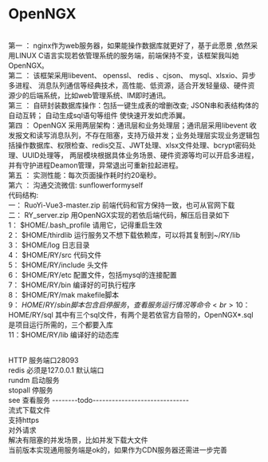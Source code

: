 # OpenNGX
<br>第一 ：  nginx作为web服务器，如果能操作数据库就更好了，基于此愿景 ,依然采用LINUX C语言实现若依管理系统的服务端，前端保持不变，该框架我叫她OpenNGX。
<br>第二 ：  该框架采用libevent、 openssl、 redis 、cjson、 mysql、xlsxio、异步多进程、 消息队列通信等经典技术，高性能、低资源，适合开发轻量级、硬件资源少的后端系统，比如web管理系统、IM即时通讯。
<br>第三 ：  自研封装数据库操作：包括一键生成表的增删改查; JSON串和表结构体的自动互转； 自动生成sql语句等组件 使快速开发如虎添翼。
<br>第四 ：  OpenNGX 采用两层架构：通讯层和业务处理层；通讯层采用libevent 收发报文和读写消息队列，不存在阻塞，支持万级并发；业务处理层实现业务逻辑包括操作数据库、权限检查、redis交互、JWT处理、xlsx文件处理、bcrypt密码处理、UUID处理等， 两层模块根据具体业务场景、硬件资源等均可以开启多进程，并有守护进程Deamon管理，异常退出可重新拉起进程。
<br>第五 ：  实测性能：每次页面操作耗时约20毫秒。
<br>第六 ：  沟通交流微信: sunflowerformyself
<br>代码结构:
<br>一： RuoYi-Vue3-master.zip   前端代码和官方保持一致，也可从官网下载
<br>二： RY_server.zip           用OpenNGX实现的若依后端代码，解压后目录如下
<br>1： $HOME/.bash_profile  请用它，记得重启生效
<br>2： $HOME/thirdlib     运行服务又不想下载依赖库，可以将其复制到~/RY/lib
<br>3： $HOME/log          日志目录
<br>4： $HOME/RY/src       代码文件 
<br>5： $HOME/RY/include   头文件
<br>6： $HOME/RY/etc       配置文件，包括mysql的连接配置
<br>7： $HOME/RY/bin       编译好的可执行程序
<br>8： $HOME/RY/mak       makefile脚本
<br>9： $HOME/RY/sbin      脚本 包含启停服务，查看服务运行情况等命令
<br>10：$HOME/RY/sql       其中有三个sql文件，有两个是若依官方自带的，OpenNGX*.sql是项目运行所需的，三个都要入库
<br>11：$HOME/RY/lib       编译好的动态库

<br>HTTP    服务端口28093
<br>redis   必须是127.0.0.1 默认端口
<br>rundm   启动服务
<br>stopall 停服务 
<br>see     查看服务
--------todo------------------------------
<br>流式下载文件
<br>支持https
<br>对外请求
<br>解决有阻塞的并发场景，比如并发下载大文件
<br>当前版本实现通用服务端是ok的，如果作为CDN服务器还需进一步完善
    

